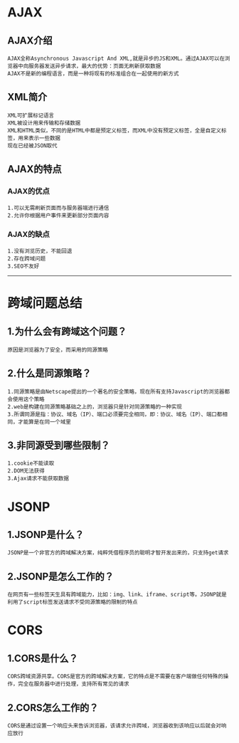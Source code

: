 # AJAX
## AJAX介绍
    AJAX全称Asynchronous Javascript And XML,就是异步的JS和XML。通过AJAX可以在浏览器中向服务器发送异步请求，最大的优势：页面无刷新获取数据
    AJAX不是新的编程语言，而是一种将现有的标准组合在一起使用的新方式

## XML简介
    XML可扩展标记语言
    XML被设计用来传输和存储数据
    XML和HTML类似，不同的是HTML中都是预定义标签，而XML中没有预定义标签，全是自定义标签，用来表示一些数据
    现在已经被JSON取代

## AJAX的特点
### AJAX的优点
    1.可以无需刷新页面而与服务器端进行通信
    2.允许你根据用户事件来更新部分页面内容
### AJAX的缺点
    1.没有浏览历史，不能回退
    2.存在跨域问题
    3.SEO不友好

*** 
# 跨域问题总结
## 1.为什么会有跨域这个问题？
    原因是浏览器为了安全，而采用的同源策略

## 2.什么是同源策略？
    1.同源策略是由Netscape提出的一个著名的安全策略，现在所有支持Javascript的浏览器都会使用这个策略
    2.web是构建在同源策略基础之上的，浏览器只是针对同源策略的一种实现
    3.所谓同源是指：协议、域名（IP）、端口必须要完全相同，即：协议、域名（IP）、端口都相同，才能算是在同一个域里

## 3.非同源受到哪些限制？
    1.cookie不能读取
    2.DOM无法获得
    3.Ajax请求不能获取数据

# JSONP
## 1.JSONP是什么？
    JSONP是一个非官方的跨域解决方案，纯粹凭借程序员的聪明才智开发出来的，只支持get请求

## 2.JSONP是怎么工作的？
    在网页有一些标签天生具有跨域能力，比如：img、link、iframe、script等。JSONP就是利用了script标签发送请求不受同源策略的限制的特点

# CORS
## 1.CORS是什么？
    CORS跨域资源共享。CORS是官方的跨域解决方案，它的特点是不需要在客户端做任何特殊的操作，完全在服务器中进行处理，支持所有常见的请求

## 2.CORS怎么工作的？
    CORS是通过设置一个响应头来告诉浏览器，该请求允许跨域，浏览器收到该响应以后就会对响应放行
    
